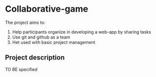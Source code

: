 # Collaborative-game
The project aims to:

1. Help participants organize in developing a web-app by sharing tasks
2. Use git and github as a team
3. Het used with basic project management

## Project description
TO BE specified